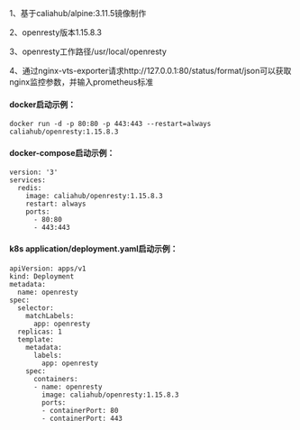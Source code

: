 1、基于caliahub/alpine:3.11.5镜像制作

2、openresty版本1.15.8.3

3、openresty工作路径/usr/local/openresty

4、通过nginx-vts-exporter请求http://127.0.0.1:80/status/format/json可以获取nginx监控参数，并输入prometheus标准

#### docker启动示例：
```
docker run -d -p 80:80 -p 443:443 --restart=always caliahub/openresty:1.15.8.3
```

#### docker-compose启动示例：
```
version: '3'
services:
  redis:
    image: caliahub/openresty:1.15.8.3
    restart: always
    ports:
      - 80:80
      - 443:443
```

#### k8s application/deployment.yaml启动示例：
```
apiVersion: apps/v1
kind: Deployment
metadata:
  name: openresty
spec:
  selector:
    matchLabels:
      app: openresty
  replicas: 1
  template:
    metadata:
      labels:
        app: openresty
    spec:
      containers:
      - name: openresty
        image: caliahub/openresty:1.15.8.3
        ports:
        - containerPort: 80
        - containerPort: 443
```

